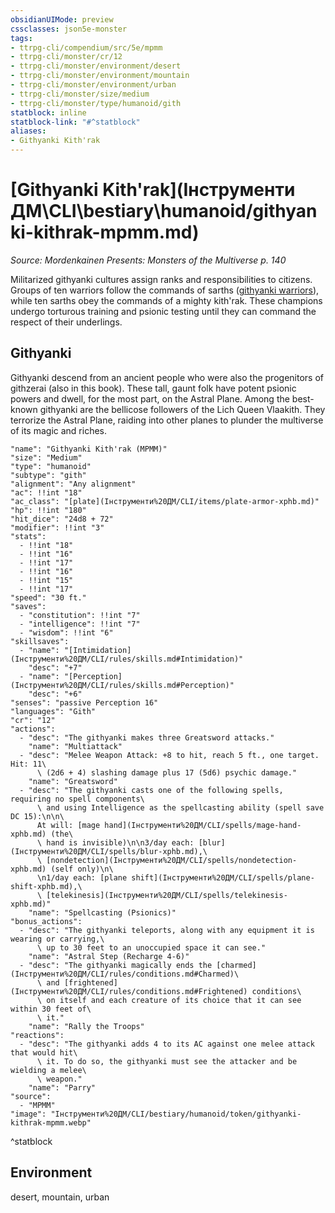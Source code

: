 ```yaml
---
obsidianUIMode: preview
cssclasses: json5e-monster
tags:
- ttrpg-cli/compendium/src/5e/mpmm
- ttrpg-cli/monster/cr/12
- ttrpg-cli/monster/environment/desert
- ttrpg-cli/monster/environment/mountain
- ttrpg-cli/monster/environment/urban
- ttrpg-cli/monster/size/medium
- ttrpg-cli/monster/type/humanoid/gith
statblock: inline
statblock-link: "#^statblock"
aliases:
- Githyanki Kith'rak
---
```

# [Githyanki Kith'rak](Інструменти ДМ\CLI\bestiary\humanoid/githyanki-kithrak-mpmm.md)
*Source: Mordenkainen Presents: Monsters of the Multiverse p. 140*  

Militarized githyanki cultures assign ranks and responsibilities to citizens. Groups of ten warriors follow the commands of sarths ([githyanki warriors](Інструменти%20ДМ/CLI/bestiary/aberration/githyanki-warrior-xmm.md)), while ten sarths obey the commands of a mighty kith'rak. These champions undergo torturous training and psionic testing until they can command the respect of their underlings.

## Githyanki

Githyanki descend from an ancient people who were also the progenitors of githzerai (also in this book). These tall, gaunt folk have potent psionic powers and dwell, for the most part, on the Astral Plane. Among the best-known githyanki are the bellicose followers of the Lich Queen Vlaakith. They terrorize the Astral Plane, raiding into other planes to plunder the multiverse of its magic and riches.

```statblock
"name": "Githyanki Kith'rak (MPMM)"
"size": "Medium"
"type": "humanoid"
"subtype": "gith"
"alignment": "Any alignment"
"ac": !!int "18"
"ac_class": "[plate](Інструменти%20ДМ/CLI/items/plate-armor-xphb.md)"
"hp": !!int "180"
"hit_dice": "24d8 + 72"
"modifier": !!int "3"
"stats":
  - !!int "18"
  - !!int "16"
  - !!int "17"
  - !!int "16"
  - !!int "15"
  - !!int "17"
"speed": "30 ft."
"saves":
  - "constitution": !!int "7"
  - "intelligence": !!int "7"
  - "wisdom": !!int "6"
"skillsaves":
  - "name": "[Intimidation](Інструменти%20ДМ/CLI/rules/skills.md#Intimidation)"
    "desc": "+7"
  - "name": "[Perception](Інструменти%20ДМ/CLI/rules/skills.md#Perception)"
    "desc": "+6"
"senses": "passive Perception 16"
"languages": "Gith"
"cr": "12"
"actions":
  - "desc": "The githyanki makes three Greatsword attacks."
    "name": "Multiattack"
  - "desc": "Melee Weapon Attack: +8 to hit, reach 5 ft., one target. Hit: 11\
      \ (2d6 + 4) slashing damage plus 17 (5d6) psychic damage."
    "name": "Greatsword"
  - "desc": "The githyanki casts one of the following spells, requiring no spell components\
      \ and using Intelligence as the spellcasting ability (spell save DC 15):\n\n\
      At will: [mage hand](Інструменти%20ДМ/CLI/spells/mage-hand-xphb.md) (the\
      \ hand is invisible)\n\n3/day each: [blur](Інструменти%20ДМ/CLI/spells/blur-xphb.md),\
      \ [nondetection](Інструменти%20ДМ/CLI/spells/nondetection-xphb.md) (self only)\n\
      \n1/day each: [plane shift](Інструменти%20ДМ/CLI/spells/plane-shift-xphb.md),\
      \ [telekinesis](Інструменти%20ДМ/CLI/spells/telekinesis-xphb.md)"
    "name": "Spellcasting (Psionics)"
"bonus_actions":
  - "desc": "The githyanki teleports, along with any equipment it is wearing or carrying,\
      \ up to 30 feet to an unoccupied space it can see."
    "name": "Astral Step (Recharge 4-6)"
  - "desc": "The githyanki magically ends the [charmed](Інструменти%20ДМ/CLI/rules/conditions.md#Charmed)\
      \ and [frightened](Інструменти%20ДМ/CLI/rules/conditions.md#Frightened) conditions\
      \ on itself and each creature of its choice that it can see within 30 feet of\
      \ it."
    "name": "Rally the Troops"
"reactions":
  - "desc": "The githyanki adds 4 to its AC against one melee attack that would hit\
      \ it. To do so, the githyanki must see the attacker and be wielding a melee\
      \ weapon."
    "name": "Parry"
"source":
  - "MPMM"
"image": "Інструменти%20ДМ/CLI/bestiary/humanoid/token/githyanki-kithrak-mpmm.webp"
```
^statblock

## Environment

desert, mountain, urban